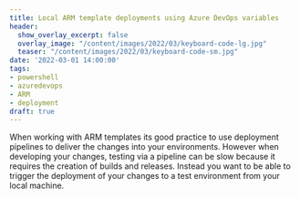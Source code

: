 ```yaml
---
title: Local ARM template deployments using Azure DevOps variables
header:
  show_overlay_excerpt: false
  overlay_image: "/content/images/2022/03/keyboard-code-lg.jpg"
  teaser: "/content/images/2022/03/keyboard-code-sm.jpg"
date: '2022-03-01 14:00:00'
tags:
- powershell
- azuredevops
- ARM
- deployment
draft: true
---
```


When working with ARM templates its good practice to use deployment pipelines to deliver the changes into your environments. However when developing your changes, testing via a pipeline can be slow because it requires the creation of builds and releases. Instead you want to be able to trigger the deployment of your changes to a test environment from your local machine.